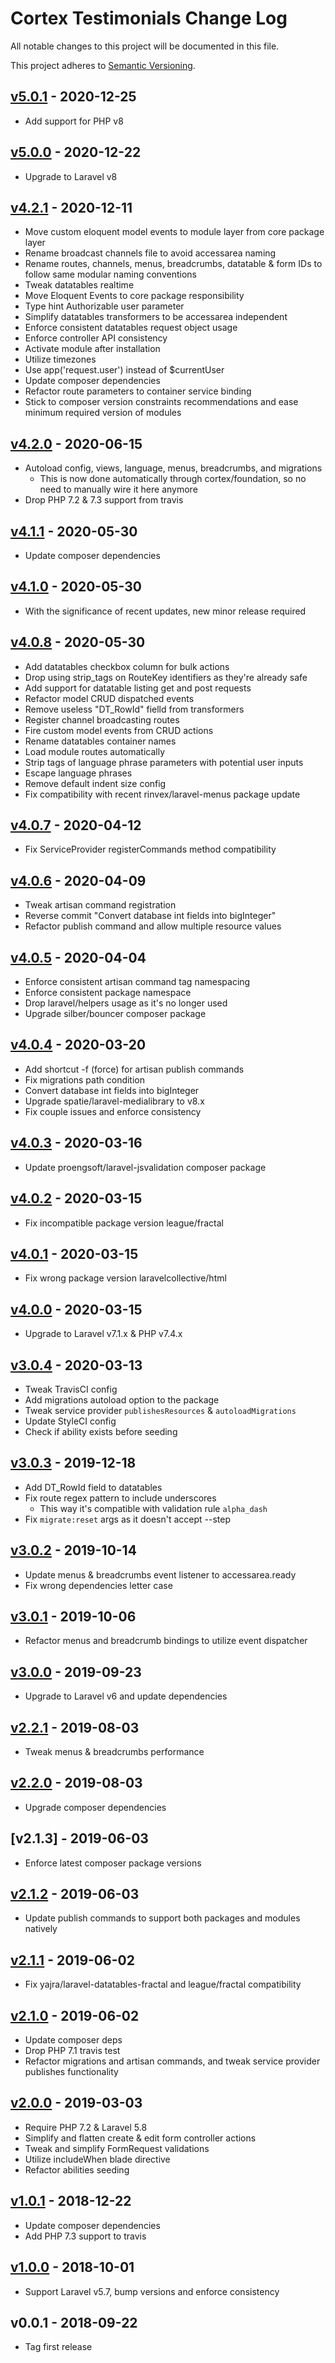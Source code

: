 # Cortex Testimonials Change Log

All notable changes to this project will be documented in this file.

This project adheres to [Semantic Versioning](CONTRIBUTING.md).


## [v5.0.1] - 2020-12-25
- Add support for PHP v8

## [v5.0.0] - 2020-12-22
- Upgrade to Laravel v8

## [v4.2.1] - 2020-12-11
- Move custom eloquent model events to module layer from core package layer
- Rename broadcast channels file to avoid accessarea naming
- Rename routes, channels, menus, breadcrumbs, datatable & form IDs to follow same modular naming conventions
- Tweak datatables realtime
- Move Eloquent Events to core package responsibility
- Type hint Authorizable user parameter
- Simplify datatables transformers to be accessarea independent
- Enforce consistent datatables request object usage
- Enforce controller API consistency
- Activate module after installation
- Utilize timezones
- Use app('request.user') instead of $currentUser
- Update composer dependencies
- Refactor route parameters to container service binding
- Stick to composer version constraints recommendations and ease minimum required version of modules

## [v4.2.0] - 2020-06-15
- Autoload config, views, language, menus, breadcrumbs, and migrations
  - This is now done automatically through cortex/foundation, so no need to manually wire it here anymore
- Drop PHP 7.2 & 7.3 support from travis

## [v4.1.1] - 2020-05-30
- Update composer dependencies

## [v4.1.0] - 2020-05-30
- With the significance of recent updates, new minor release required

## [v4.0.8] - 2020-05-30
- Add datatables checkbox column for bulk actions
- Drop using strip_tags on RouteKey identifiers as they're already safe
- Add support for datatable listing get and post requests
- Refactor model CRUD dispatched events
- Remove useless "DT_RowId" fielld from transformers
- Register channel broadcasting routes
- Fire custom model events from CRUD actions
- Rename datatables container names
- Load module routes automatically
- Strip tags of language phrase parameters with potential user inputs
- Escape language phrases
- Remove default indent size config
- Fix compatibility with recent rinvex/laravel-menus package update

## [v4.0.7] - 2020-04-12
- Fix ServiceProvider registerCommands method compatibility

## [v4.0.6] - 2020-04-09
- Tweak artisan command registration
- Reverse commit "Convert database int fields into bigInteger"
- Refactor publish command and allow multiple resource values

## [v4.0.5] - 2020-04-04
- Enforce consistent artisan command tag namespacing
- Enforce consistent package namespace
- Drop laravel/helpers usage as it's no longer used
- Upgrade silber/bouncer composer package

## [v4.0.4] - 2020-03-20
- Add shortcut -f (force) for artisan publish commands
- Fix migrations path condition
- Convert database int fields into bigInteger
- Upgrade spatie/laravel-medialibrary to v8.x
- Fix couple issues and enforce consistency

## [v4.0.3] - 2020-03-16
- Update proengsoft/laravel-jsvalidation composer package

## [v4.0.2] - 2020-03-15
- Fix incompatible package version league/fractal

## [v4.0.1] - 2020-03-15
- Fix wrong package version laravelcollective/html

## [v4.0.0] - 2020-03-15
- Upgrade to Laravel v7.1.x & PHP v7.4.x

## [v3.0.4] - 2020-03-13
- Tweak TravisCI config
- Add migrations autoload option to the package
- Tweak service provider `publishesResources` & `autoloadMigrations`
- Update StyleCI config
- Check if ability exists before seeding

## [v3.0.3] - 2019-12-18
- Add DT_RowId field to datatables
- Fix route regex pattern to include underscores
  - This way it's compatible with validation rule `alpha_dash`
- Fix `migrate:reset` args as it doesn't accept --step

## [v3.0.2] - 2019-10-14
- Update menus & breadcrumbs event listener to accessarea.ready
- Fix wrong dependencies letter case

## [v3.0.1] - 2019-10-06
- Refactor menus and breadcrumb bindings to utilize event dispatcher

## [v3.0.0] - 2019-09-23
- Upgrade to Laravel v6 and update dependencies

## [v2.2.1] - 2019-08-03
- Tweak menus & breadcrumbs performance

## [v2.2.0] - 2019-08-03
- Upgrade composer dependencies

## [v2.1.3] - 2019-06-03
- Enforce latest composer package versions

## [v2.1.2] - 2019-06-03
- Update publish commands to support both packages and modules natively

## [v2.1.1] - 2019-06-02
- Fix yajra/laravel-datatables-fractal and league/fractal compatibility

## [v2.1.0] - 2019-06-02
- Update composer deps
- Drop PHP 7.1 travis test
- Refactor migrations and artisan commands, and tweak service provider publishes functionality

## [v2.0.0] - 2019-03-03
- Require PHP 7.2 & Laravel 5.8
- Simplify and flatten create & edit form controller actions
- Tweak and simplify FormRequest validations
- Utilize includeWhen blade directive
- Refactor abilities seeding

## [v1.0.1] - 2018-12-22
- Update composer dependencies
- Add PHP 7.3 support to travis

## [v1.0.0] - 2018-10-01
- Support Laravel v5.7, bump versions and enforce consistency

## v0.0.1 - 2018-09-22
- Tag first release

[v5.0.1]: https://github.com/rinvex/cortex-testimonials/compare/v5.0.0...v5.0.1
[v5.0.0]: https://github.com/rinvex/cortex-testimonials/compare/v4.2.1...v5.0.0
[v4.2.1]: https://github.com/rinvex/cortex-testimonials/compare/v4.2.0...v4.2.1
[v4.2.0]: https://github.com/rinvex/cortex-testimonials/compare/v4.1.1...v4.2.0
[v4.1.1]: https://github.com/rinvex/cortex-testimonials/compare/v4.1.0...v4.1.1
[v4.1.0]: https://github.com/rinvex/cortex-testimonials/compare/v4.0.8...v4.1.0
[v4.0.8]: https://github.com/rinvex/cortex-testimonials/compare/v4.0.7...v4.0.8
[v4.0.7]: https://github.com/rinvex/cortex-testimonials/compare/v4.0.6...v4.0.7
[v4.0.6]: https://github.com/rinvex/cortex-testimonials/compare/v4.0.5...v4.0.6
[v4.0.5]: https://github.com/rinvex/cortex-testimonials/compare/v4.0.4...v4.0.5
[v4.0.4]: https://github.com/rinvex/cortex-testimonials/compare/v4.0.3...v4.0.4
[v4.0.3]: https://github.com/rinvex/cortex-testimonials/compare/v4.0.2...v4.0.3
[v4.0.2]: https://github.com/rinvex/cortex-testimonials/compare/v4.0.1...v4.0.2
[v4.0.1]: https://github.com/rinvex/cortex-testimonials/compare/v4.0.0...v4.0.1
[v4.0.0]: https://github.com/rinvex/cortex-testimonials/compare/v3.0.4...v4.0.0
[v3.0.4]: https://github.com/rinvex/cortex-testimonials/compare/v3.0.3...v3.0.4
[v3.0.3]: https://github.com/rinvex/cortex-testimonials/compare/v3.0.2...v3.0.3
[v3.0.2]: https://github.com/rinvex/cortex-testimonials/compare/v3.0.1...v3.0.2
[v3.0.1]: https://github.com/rinvex/cortex-testimonials/compare/v3.0.0...v3.0.1
[v3.0.0]: https://github.com/rinvex/cortex-testimonials/compare/v2.2.1...v3.0.0
[v2.2.1]: https://github.com/rinvex/cortex-testimonials/compare/v2.2.0...v2.2.1
[v2.2.0]: https://github.com/rinvex/cortex-testimonials/compare/v2.1.2...v2.2.0
[v2.1.2]: https://github.com/rinvex/cortex-testimonials/compare/v2.1.1...v2.1.2
[v2.1.1]: https://github.com/rinvex/cortex-testimonials/compare/v2.1.0...v2.1.1
[v2.1.0]: https://github.com/rinvex/cortex-testimonials/compare/v2.0.0...v2.1.0
[v2.0.0]: https://github.com/rinvex/cortex-testimonials/compare/v1.0.1...v2.0.0
[v1.0.1]: https://github.com/rinvex/cortex-testimonials/compare/v1.0.0...v1.0.1
[v1.0.0]: https://github.com/rinvex/cortex-testimonials/compare/v0.0.1...v1.0.0
